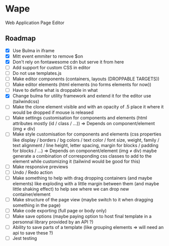 # Wape
Web Application Page Editor

## Roadmap
- [X] Use Bulma in iframe
- [X] Mitt event emmiter to remove $on
- [X] Don't rely on fontawesome cdn but serve it from here
- [ ] Add support for custom CSS in editor
- [ ] Do not use templates.js
- [ ] Make editor components (containers, layouts (DROPPABLE TARGETS))
- [ ] Make editor elements (html elements (no forms elements for now))
- [ ] Have to define what is droppable in what
- [X] Change bulma for utility framework and extend it for the editor use (tailwindcss)
- [ ] Make the clone element visible and with an opacity of .5 place it where it would be dropped if mouse is released
- [ ] Make settings customisation for components and elements (html attributes mostly (id / class / ...)) => Depends on component/element (img ≠ div)
- [ ] Make style customisation for components and elements (css properties like display / borders / bg colors / text color / font size, weight, family / text alignment / line height, letter spacing, margin for blocks / padding for blocks / ...) => Depends on component/element (img ≠ div) maybe generate a combination of corresponding css classes to add to the element while customizing it (tailwind would be good for this)
- [ ] Make responsive previews
- [ ] Undo / Redo action
- [ ] Make something to help with drag dropping containers (and maybe elements) like exploding with a little margin between them (and maybe little shaking effect) to help see where we can drop new container/element
- [ ] Make structure of the page view (maybe switch to it when dragging something in the page)
- [ ] Make code exporting (full page or body only)
- [ ] Make save options (maybe paying option to host final template in a personnal library provided by an API ?)
- [ ] Ability to save parts of a template (like grouping elements => will need an api to save these ?)
- [ ] Jest testing
